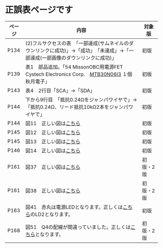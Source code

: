 # 正誤表ページです

| ページ  | 内容  | 対象版  |
| ---- | --- | --- |
| P134 | (2)フルサクセスの表　「一部達成(サムネイルのダウンリンクに成功)」→「成功」　「未達成」→「一部達成(一部画像のダウンリンクに成功)」 | 初版  |
| P139 | 表1　部品追加。「54 MissonOBC用電源FET Cystech Electronics Corp.　[MTB30N06I3](https://akizukidenshi.com/catalog/g/gI-15850/) １個　秋月電子」 | 初版  |
| P143 | 表4　2行目「SCA」→「SDA」 | 初版  |
| P144 | 下から9行目　「抵抗0.24Ωをジャンパワイヤで」→「抵抗0.24Ω、リード抵抗10kΩ2本をジャンパワイヤで」   | 初版  |
| P144 | 図11　正しい図は[こちら](image/P144_図11.jpg)    | 初版  |
| P145 | 図12　正しい図は[こちら](image/P145_図12.jpg)    | 初版  |
| P145 | 図13　正しい図は[こちら](image/P145_図13.jpg)    | 初版  |
| P146 | 図14　正しい図は[こちら](image/P146_図14.jpg)    | 初版  |
| P161 | 図37　正しい図は[こちら](image/P161_図37.jpg)    | 初版・2版  |
| P161 | 図38　正しい図は[こちら](image/P161_図38.jpg)    | 初版・2版  |
| P163 | 図41　赤丸は電源LEDとなります。正しくは[こちら](image/P163_%E5%9B%B341.png)のLD2となります。    | 初版  |
| P168 | 図51　Q4の配線が間違っていました。正しくは[こちら](image/P168_図51.jpg)となります。    | 初版・2版  |

